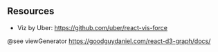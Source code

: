 ## Resources
- Viz by Uber: https://github.com/uber/react-vis-force

@see viewGenerator https://goodguydaniel.com/react-d3-graph/docs/